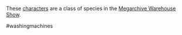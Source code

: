 These [characters](../Characters.md) are a class of species in the [Megarchive Warehouse Show](../../Megarchive%20Warehouse%20Show/Megarchive%20Warehouse%20Show.md).

#washingmachines
